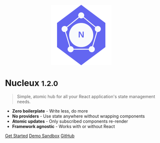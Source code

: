 <!-- _coverpage.md -->

<p align="center">
  <img src="logo.svg" width="200" height="200" />
</p>

# Nucleux <small>1.2.0</small>

> Simple, atomic hub for all your React application's state management needs.

- **Zero boilerplate** - Write less, do more
- **No providers** - Use state anywhere without wrapping components
- **Atomic updates** - Only subscribed components re-render
- **Framework agnostic** - Works with or without React

[Get Started](#Nucleux)
[Demo Sandbox](https://codesandbox.io/p/sandbox/nucleux-react-qw58s4)
[GitHub](https://github.com/martyroque/nucleux/)
